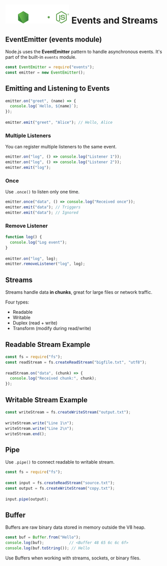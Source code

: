 # ![ ](../assets/nodejs-logo.svg) Events and Streams

## EventEmitter (events module)

Node.js uses the **EventEmitter** pattern to handle asynchronous events. It's part of the built-in `events` module.

```js
const EventEmitter = require("events");
const emitter = new EventEmitter();
```

## Emitting and Listening to Events

```js
emitter.on("greet", (name) => {
  console.log(`Hello, ${name}`);
});

emitter.emit("greet", "Alice"); // Hello, Alice
```

### Multiple Listeners

You can register multiple listeners to the same event.

```js
emitter.on("log", () => console.log("Listener 1"));
emitter.on("log", () => console.log("Listener 2"));
emitter.emit("log");
```

### Once

Use `.once()` to listen only one time.

```js
emitter.once("data", () => console.log("Received once"));
emitter.emit("data"); // Triggers
emitter.emit("data"); // Ignored
```

### Remove Listener

```js
function log() {
  console.log("Log event");
}

emitter.on("log", log);
emitter.removeListener("log", log);
```

## Streams

Streams handle data **in chunks**, great for large files or network traffic.

Four types:

* Readable
* Writable
* Duplex (read + write)
* Transform (modify during read/write)

## Readable Stream Example

```js
const fs = require("fs");
const readStream = fs.createReadStream("bigfile.txt", "utf8");

readStream.on("data", (chunk) => {
  console.log("Received chunk:", chunk);
});
```

## Writable Stream Example

```js
const writeStream = fs.createWriteStream("output.txt");

writeStream.write("Line 1\n");
writeStream.write("Line 2\n");
writeStream.end();
```

## Pipe

Use `.pipe()` to connect readable to writable stream.

```js
const fs = require("fs");

const input = fs.createReadStream("source.txt");
const output = fs.createWriteStream("copy.txt");

input.pipe(output);
```

## Buffer

Buffers are raw binary data stored in memory outside the V8 heap.

```js
const buf = Buffer.from("Hello");
console.log(buf);           // <Buffer 48 65 6c 6c 6f>
console.log(buf.toString()); // Hello
```

Use Buffers when working with streams, sockets, or binary files.
